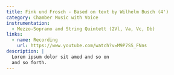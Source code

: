 ```yaml
---
title: Fink und Frosch - Based on text by Wilhelm Busch (4')
category: Chamber Music with Voice
instrumentation:
  - Mezzo-Soprano and String Quintett (2Vl, Va, Vc, Db)
links:
  - name: Recording
    url: https://www.youtube.com/watch?v=M9P7SS_FNns
description: |
  Lorem ipsum dolor sit amed and so on
  and so forth.
---
```

